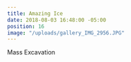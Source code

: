 ```yaml
---
title: Amazing Ice
date: 2018-08-03 16:48:00 -05:00
position: 16
image: "/uploads/gallery_IMG_2956.JPG"
---
```


Mass Excavation